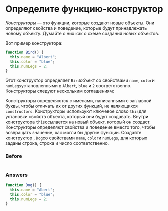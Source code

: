 # Определите функцию-конструктор
_Конструкторы_ — это функции, которые создают новые объекты. Они определяют свойства и поведение, которые будут принадлежать новому объекту. Думайте о них как о схеме создания новых объектов.

Вот пример конструктора:
```javascript
function Bird() {
  this.name = "Albert";
  this.color = "blue";
  this.numLegs = 2;
}
```
Этот конструктор определяет `Bird`объект со свойствами `name`, `color`и `numLegs`установленными в `Albert`, `blue` и `2` соответственно. Конструкторы следуют нескольким соглашениям:

Конструкторы определяются с именами, написанными с заглавной буквы, чтобы отличать их от других функций, не являющихся `constructors`.
Конструкторы используют ключевое слово `this`для установки свойств объекта, который они будут создавать. Внутри конструктора `this`ссылается на новый объект, который он создаст.
Конструкторы определяют свойства и поведение вместо того, чтобы возвращать значение, как могли бы другие функции.
Создайте конструктор , `Dog`со свойствами `name`, `color`и `numLegs`, для которых заданы строка, строка и число соответственно.
### Before
```javascript

```
### Answers
```javascript
function Dog() {
  this.name = "Abert";
  this.color = "blue";
  this.numLegs = 2;
}
```
